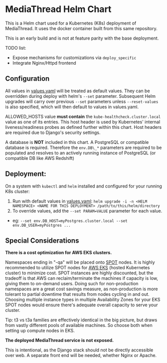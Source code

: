 # MediaThread Helm Chart

This is a Helm chart used for a Kubernetes (K8s) deployment of MediaThread. It uses the docker container built from this same repository.

This is an early build and is not at feature parity with the base deployment.

TODO list:

* Expose mechanisms for customizations via `deploy_specific`
* Integrate Nginx/Httpd frontend


## Configuration

All values in [values.yaml](values.yaml) will be treated as default values. They can be overridden during deploy with helm's `--set` parameter. Subsequent Helm upgrades will carry over previous `--set` parameters unless `--reset-values` is also specified, which will then default to values in values.yaml.

ALLOWED\_HOSTS value **must contain** the `kube-healthcheck.cluster.local` value as one of its entries. This host header is used by Kubernetes' internal liveness/readiness probes as defined further within this chart. Host headers are required due to Django's security settings.

A database is **NOT** included in this chart. A PostgreSQL or compatible database is required.
Therefore the `env.DB\_*` parameters are required to be populated and resolves to an actively running instance of PostgreSQL (or compatible DB like AWS Redshift)

## Deployment:

On a system with `kubectl` and `helm` installed and configured for your running K8s cluster:

1. Run with default values in [values.yaml](values.yaml): `helm upgrade -i -n <HELM NAMESPACE> <NAME FOR THIS DEPLOYMENT> /path/to/this/helm/directory`
1. To override values, add the `--set PARAM=VALUE` parameter for each value.
  * eg: `--set env.DB_HOST=myPostgres.cluster.local --set env.DB_USER=myPostgres ...`  


## Special Considerations

**There is a cost optimization for AWS EKS clusters.**

Namespaces ending in "-qa" will be placed onto [SPOT](https://aws.amazon.com/ec2/spot/) nodes. It is highly recommended to utilize SPOT nodes for [AWS EKS](https://aws.amazon.com/eks/) (hosted Kubernetes cluster) to minimize cost. SPOT instances are highly discounted, but the tradeoff is that AWS can reclaim/terminate the machines if capacity is low, giving them to on-demand users. Doing such for non-production namespaces are a great cost savings measure, as non-production is more tolerant to partial downtime that results from nodes cycling in and out. Choosing multiple instance types in multiple Availability Zones for your EKS SPOT nodes would ensure there's adequate overall capacity to serve your cluster.

Tip: t3 vs t3a families are effectively identical in the big picture, but draws from vastly different pools of available machines. So choose both when setting up compute nodes in EKS.

**The deployed MediaThread service is not exposed.**

This is intentional, as the Django stack should not be directly accessible over web. A separate front end will be needed, whether Nginx or Apache.
